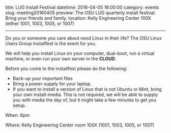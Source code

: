 title: LUG Install Festival
datetime: 2016-04-05 18:00:00
category: events
slug: meeting20160405
preview: The OSU LUG quarterly install festival. Bring your friends and family.
location: Kelly Engineering Center 100X (either 1001, 1003, 1005, or 1007)

---

Do you or someone you care about *need* Linux in their life? The OSU Linux
Users Group Installfest is the event for you.

We will help you install Linux on your computer, dual-boot, run a virtual
machine, or even run your own server in the **CLOUD**.

Before you come to the installfest please do the following:

* Back-up your important files
* Bring a power-supply for your laptop.
* If you want to install a version of Linux that is not Ubuntu or Mint, bring
  your own install-media. This is not required, we will be able to supply you
  with media the day of, but it might take a few minutes to get you setup.

When: 6pm

Where: Kelly Engineering Center room 100X (1001, 1003, 1005, or 1007)
